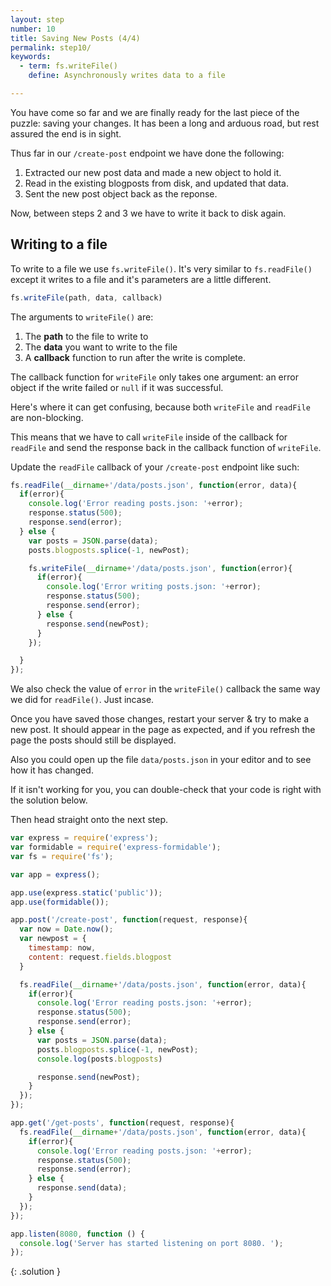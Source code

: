 ```yaml
---
layout: step
number: 10
title: Saving New Posts (4/4)
permalink: step10/
keywords:
  - term: fs.writeFile()
    define: Asynchronously writes data to a file

---
```


You have come so far and we are finally ready for the last piece of the puzzle: saving your changes.  It has been a long and arduous road, but rest assured the end is in sight.

Thus far in our `/create-post` endpoint we have done the following:

1. Extracted our new post data and made a new object to hold it.
2. Read in the existing blogposts from disk, and updated that data.
3. Sent the new post object back as the reponse.

Now, between steps 2 and 3 we have to write it back to disk again.

## Writing to a file

To write to a file we use `fs.writeFile()`.  It's very similar to `fs.readFile()` except it writes to a file and it's parameters are a little different.

```javascript
fs.writeFile(path, data, callback)
```

The arguments to `writeFile()` are:

1. The **path** to the file to write to
2. The **data** you want to write to the file
3. A **callback** function to run after the write is complete.

The callback function for `writeFile` only takes one argument: an error object if the write failed or `null` if it was successful.

Here's where it can get confusing, because both `writeFile` and `readFile` are non-blocking.

This means that we have to call `writeFile` inside of the callback for `readFile` and send the response back in the callback function of `writeFile`.

Update the `readFile` callback of your `/create-post` endpoint like such:

```javascript
fs.readFile(__dirname+'/data/posts.json', function(error, data){
  if(error){
    console.log('Error reading posts.json: '+error);
    response.status(500);
    response.send(error);
  } else {
    var posts = JSON.parse(data);
    posts.blogposts.splice(-1, newPost);

    fs.writeFile(__dirname+'/data/posts.json', function(error){
      if(error){
        console.log('Error writing posts.json: '+error);
        response.status(500);
        response.send(error);        
      } else {
        response.send(newPost);              
      }
    });

  }
});
```

We also check the value of `error` in the `writeFile()` callback the same way we did for `readFile()`.  Just incase.

Once you have saved those changes, restart your server & try to make a new post.  It should appear in the page as expected, and if you refresh the page the posts should still be displayed.

Also you could open up the file `data/posts.json` in your editor and to see how it has changed.

If it isn't working for you, you can double-check that your code is right with the solution below.

Then head straight onto the next step.

```javascript
var express = require('express');
var formidable = require('express-formidable');
var fs = require('fs');

var app = express();

app.use(express.static('public'));
app.use(formidable());

app.post('/create-post', function(request, response){
  var now = Date.now();
  var newpost = {
    timestamp: now,
    content: request.fields.blogpost
  }

  fs.readFile(__dirname+'/data/posts.json', function(error, data){
    if(error){
      console.log('Error reading posts.json: '+error);
      response.status(500);
      response.send(error);
    } else {
      var posts = JSON.parse(data);
      posts.blogposts.splice(-1, newPost);
      console.log(posts.blogposts)

      response.send(newPost);
    }
  });
});

app.get('/get-posts', function(request, response){
  fs.readFile(__dirname+'/data/posts.json', function(error, data){
    if(error){
      console.log('Error reading posts.json: '+error);
      response.status(500);
      response.send(error);
    } else {
      response.send(data);
    }
  });
});

app.listen(8080, function () {
  console.log('Server has started listening on port 8080. ');
});
```
{: .solution }
